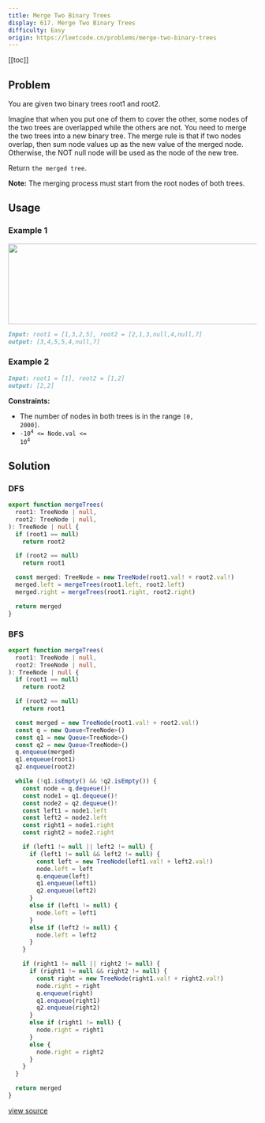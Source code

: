 ```yaml
---
title: Merge Two Binary Trees
display: 617. Merge Two Binary Trees
difficulty: Easy
origin: https://leetcode.cn/problems/merge-two-binary-trees
---
```


[[toc]]

## Problem

You are given two binary trees root1 and root2.

Imagine that when you put one of them to cover the other, some nodes of the two trees are overlapped while the others are not. You need to merge the two trees into a new binary tree. The merge rule is that if two nodes overlap, then sum node values up as the new value of the merged node. Otherwise, the NOT null node will be used as the node of the new tree.

Return `the merged tree`.

**Note:** The merging process must start from the root nodes of both trees.

## Usage

### Example 1

<img alt="" src="https://assets.leetcode.com/uploads/2021/02/05/merge.jpg" style="width: 600px; height: 163px;" />

```md
Input: root1 = [1,3,2,5], root2 = [2,1,3,null,4,null,7]
output: [3,4,5,5,4,null,7]
```

### Example 2

```md
Input: root1 = [1], root2 = [1,2]
output: [2,2]
```

**Constraints:**

- The number of nodes in both trees is in the range <code>[0, 2000]</code>.
- <code>-10<sup>4</sup> &lt;= Node.val &lt;= 10<sup>4</sup></code>

## Solution

### DFS

```ts
export function mergeTrees(
  root1: TreeNode | null,
  root2: TreeNode | null,
): TreeNode | null {
  if (root1 == null)
    return root2

  if (root2 == null)
    return root1

  const merged: TreeNode = new TreeNode(root1.val! + root2.val!)
  merged.left = mergeTrees(root1.left, root2.left)
  merged.right = mergeTrees(root1.right, root2.right)

  return merged
}
```

### BFS

```ts
export function mergeTrees(
  root1: TreeNode | null,
  root2: TreeNode | null,
): TreeNode | null {
  if (root1 == null)
    return root2

  if (root2 == null)
    return root1

  const merged = new TreeNode(root1.val! + root2.val!)
  const q = new Queue<TreeNode>()
  const q1 = new Queue<TreeNode>()
  const q2 = new Queue<TreeNode>()
  q.enqueue(merged)
  q1.enqueue(root1)
  q2.enqueue(root2)

  while (!q1.isEmpty() && !q2.isEmpty()) {
    const node = q.dequeue()!
    const node1 = q1.dequeue()!
    const node2 = q2.dequeue()!
    const left1 = node1.left
    const left2 = node2.left
    const right1 = node1.right
    const right2 = node2.right

    if (left1 != null || left2 != null) {
      if (left1 != null && left2 != null) {
        const left = new TreeNode(left1.val! + left2.val!)
        node.left = left
        q.enqueue(left)
        q1.enqueue(left1)
        q2.enqueue(left2)
      }
      else if (left1 != null) {
        node.left = left1
      }
      else if (left2 != null) {
        node.left = left2
      }
    }

    if (right1 != null || right2 != null) {
      if (right1 != null && right2 != null) {
        const right = new TreeNode(right1.val! + right2.val!)
        node.right = right
        q.enqueue(right)
        q1.enqueue(right1)
        q2.enqueue(right2)
      }
      else if (right1 != null) {
        node.right = right1
      }
      else {
        node.right = right2
      }
    }
  }

  return merged
}
```

[view source](https://leetcode.cn/problems/merge-two-binary-trees)
